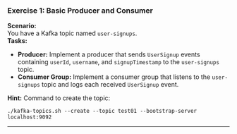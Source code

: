 ### **Exercise 1: Basic Producer and Consumer**
**Scenario:**  
You have a Kafka topic named `user-signups`.  
**Tasks:**  
- **Producer:** Implement a producer that sends `UserSignup` events containing `userId`, `username`, and `signupTimestamp` to the `user-signups` topic.
- **Consumer Group:** Implement a consumer group that listens to the `user-signups` topic and logs each received `UserSignup` event.

**Hint:**
Command to create the topic:
```console
./kafka-topics.sh --create --topic test01 --bootstrap-server localhost:9092
```
---
